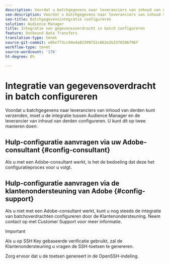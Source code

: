 ```yaml
---
description: Voordat u batchgegevens naar leveranciers van inhoud van derden kunt verzenden, moet u de integratie tussen Audience Manager en de leverancier van inhoud van derden configureren.
seo-description: Voordat u batchgegevens naar leveranciers van inhoud van derden kunt verzenden, moet u de integratie tussen Audience Manager en de leverancier van inhoud van derden configureren.
seo-title: Batchgegevensintegratie configureren
solution: Audience Manager
title: Integratie van gegevensoverdracht in batch configureren
feature: Outbound Data Transfers
translation-type: tm+mt
source-git-commit: e05eff3cc04e4a82399752c862e2b2370286f96f
workflow-type: tm+mt
source-wordcount: '176'
ht-degree: 0%

---
```



# Integratie van gegevensoverdracht in batch configureren

Voordat u batchgegevens naar leveranciers van inhoud van derden kunt verzenden, moet u de integratie tussen Audience Manager en de leverancier van inhoud van derden configureren. U kunt dit op twee manieren doen:

## Hulp-configuratie aanvragen via uw Adobe-consultant {#config-consultant}

Als u met een Adobe-consultant werkt, is het de bedoeling dat deze het configuratieproces voor u volgt.

## Hulp-configuratie aanvragen via de klantenondersteuning van Adobe {#config-support}

Als u niet met een Adobe-consultant werkt, kunt u nog steeds de integratie van batchoverdrachten configureren door de Klantenondersteuning. Neem contact op met Customer Support voor meer informatie.

>[!IMPORTANT]
>
>Als u op SSH Key gebaseerde verificatie gebruikt, zal de Klantenondersteuning u vragen de SSH-toetsen te genereren.
>
> Zorg ervoor dat u de toetsen genereert in de OpenSSH-indeling.
